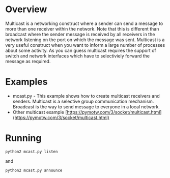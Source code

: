 # Overview

Multicast is a networking construct where a sender can send a message to more than one receiver within the network. Note that this is different than broadcast where the sender message is received by all receivers in the network listening on the port on which the message was sent. Multicast is a very useful construct when you want to inform a large number of processes about some activity. As you can guess multicast requires the support of switch and network interfaces which have to selectiviely forward the message as required.

# Examples

* mcast.py - This example shows how to create multicast receivers and senders. Multicast is a selective group communication mechanism. Broadcast is the way to send message to everyone in a local network. 
* Other multicast example [https://pymotw.com/3/socket/multicast.html](https://pymotw.com/3/socket/multicast.html)

# Running

```
python2 mcast.py listen
```

and 

```
python2 mcast.py announce
```

